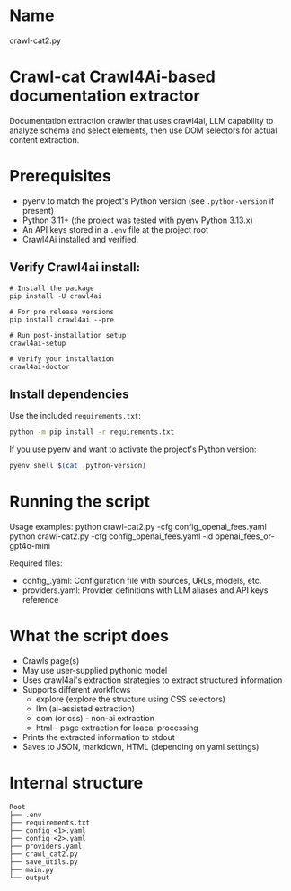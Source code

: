 # Name
crawl-cat2.py

# Crawl-cat Crawl4Ai-based documentation extractor
Documentation extraction crawler that uses crawl4ai, LLM capability to analyze schema and select elements, then use DOM selectors for actual content extraction.

# Prerequisites
- pyenv to match the project's Python version (see `.python-version` if present)
- Python 3.11+ (the project was tested with pyenv Python 3.13.x)
- An API keys stored in a `.env` file at the project root
- Crawl4Ai installed and verified.

## Verify Crawl4ai install:
```
# Install the package
pip install -U crawl4ai

# For pre release versions
pip install crawl4ai --pre

# Run post-installation setup
crawl4ai-setup

# Verify your installation
crawl4ai-doctor
```

## Install dependencies

Use the included `requirements.txt`:

```bash
python -m pip install -r requirements.txt
```

If you use pyenv and want to activate the project's Python version:

```bash
pyenv shell $(cat .python-version)
```

# Running the script

Usage examples:
  python crawl-cat2.py -cfg config_openai_fees.yaml
  python crawl-cat2.py -cfg config_openai_fees.yaml -id openai_fees_or-gpt4o-mini

Required files:
- config_<name>.yaml: Configuration file with sources, URLs, models, etc.
- providers.yaml: Provider definitions with LLM aliases and API keys reference


# What the script does
- Crawls page(s)
- May use user-supplied pythonic model
- Uses crawl4ai's extraction strategies to extract structured information
- Supports different workflows
    - explore (explore the structure using CSS selectors)
    - llm (ai-assisted extraction)
    - dom (or css) - non-ai extraction
    - html - page extraction for loacal processing
- Prints the extracted information to stdout
- Saves to JSON, markdown, HTML (depending on yaml settings)


# Internal structure
```text
Root
├── .env
├── requirements.txt
├── config_<1>.yaml 
├── config_<2>.yaml 
├── providers.yaml
├── crawl_cat2.py
├── save_utils.py
├── main.py
└── output
```